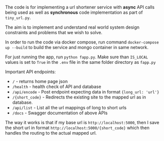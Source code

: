 The code is for implementing a url shortener service with **async** API calls being used as well as **synchronous** code implementation as part of `tiny_url.py`.

The aim is to implement and understand real world system design constraints and problems that we wish to solve.

In order to run the code via docker compose, run command `docker-compose up --build` to build the service and mongo container in same network.

For just running the app, run `python fapp.py`. Make sure than `IS_LOCAL` values is set to `True` in the `.env` file in the same folder directory as `fapp.py`

Important API endpoints:

- `/` - returns home page json
- `/health` - health check of API and database
- `/api/encode` - Post endpoint expecting data in format `{long_url: 'url'}`
- `/{short_code}` - Redirects the existing site to the mapped url as in database.
- `/api/list` - List all the url mappings of long to short urls
- `/docs` - Swagger documentation of above APIs

The way it works is that if my base url is `http://localhost:5000`, then I save the short url in format `http://localhost:5000/{short_code}` which then handles the routing to the actual mapped url.
